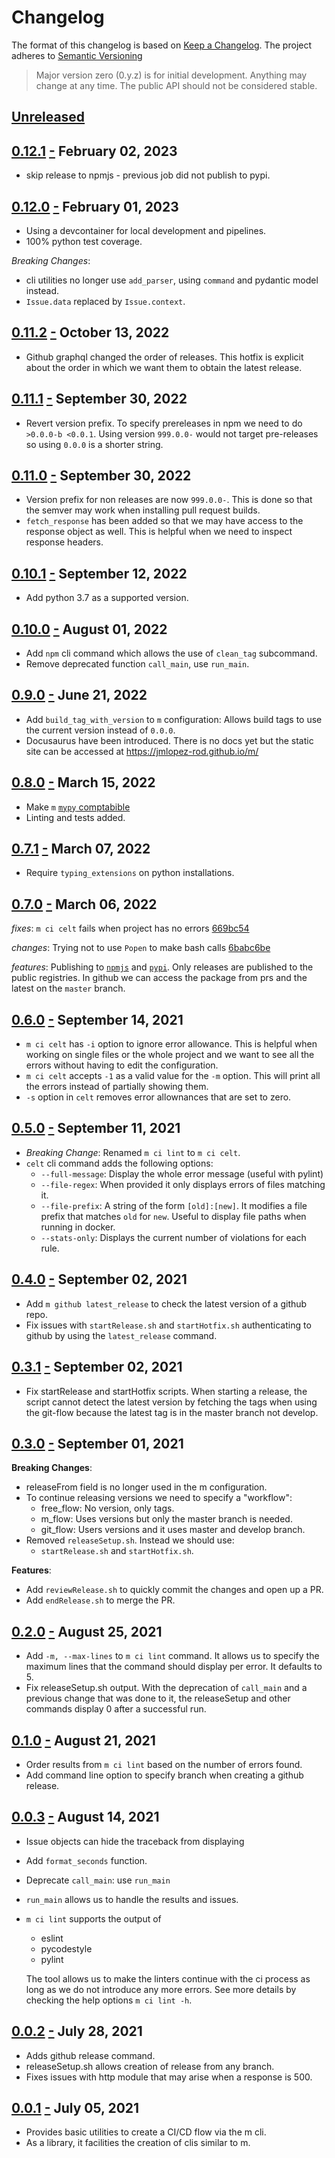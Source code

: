 # Changelog

The format of this changelog is based on [Keep a Changelog](http://keepachangelog.com/en/1.0.0/).
The project adheres to [Semantic Versioning](http://semver.org/spec/v2.0.0.html)

> Major version zero (0.y.z) is for initial development. Anything may change at any time.
> The public API should not be considered stable.

## [Unreleased]

## [0.12.1] <a name="0.12.1" href="#0.12.1">-</a> February 02, 2023

- skip release to npmjs - previous job did not publish to pypi.

## [0.12.0] <a name="0.12.0" href="#0.12.0">-</a> February 01, 2023

- Using a devcontainer for local development and pipelines.
- 100% python test coverage.

*Breaking Changes*:
- cli utilities no longer use `add_parser`, using `command` and pydantic
  model instead.
- `Issue.data` replaced by `Issue.context`.

## [0.11.2] <a name="0.5.1" href="#0.5.1">-</a> October 13, 2022

- Github graphql changed the order of releases. This hotfix is
  explicit about the order in which we want them to obtain the latest release.

## [0.11.1] <a name="0.11.1" href="#0.11.1">-</a> September 30, 2022

- Revert version prefix. To specify prereleases in npm we need to do
  `>0.0.0-b <0.0.1`. Using version `999.0.0-` would not target pre-releases so
  using `0.0.0` is a shorter string.

## [0.11.0] <a name="0.11.0" href="#0.11.0">-</a> September 30, 2022
- Version prefix for non releases are now `999.0.0-`. This is done so that
  the semver may work when installing pull request builds.
- `fetch_response` has been added so that we may have access to the response
  object as well. This is helpful when we need to inspect response headers.


## [0.10.1] <a name="0.10.1" href="#0.10.1">-</a> September 12, 2022
- Add python 3.7 as a supported version.


## [0.10.0] <a name="0.10.0" href="#0.10.0">-</a> August 01, 2022
- Add `npm` cli command which allows the use of `clean_tag` subcommand.
- Remove deprecated function `call_main`, use `run_main`.


## [0.9.0] <a name="0.9.0" href="#0.9.0">-</a> June 21, 2022
- Add `build_tag_with_version` to `m` configuration: Allows build tags to
  use the current version instead of `0.0.0`.
- Docusaurus have been introduced. There is no docs yet but the static site
  can be accessed at https://jmlopez-rod.github.io/m/


## [0.8.0] <a name="0.8.0" href="#0.8.0">-</a> March 15, 2022
- Make `m` [`mypy` comptabible](https://mypy.readthedocs.io/en/stable/installed_packages.html#creating-pep-561-compatible-packages)
- Linting and tests added.


## [0.7.1] <a name="0.7.1" href="#0.7.1">-</a> March 07, 2022
- Require `typing_extensions` on python installations.


## [0.7.0] <a name="0.7.0" href="#0.7.0">-</a> March 06, 2022
*fixes*: `m ci celt` fails when project has no errors [669bc54](https://github.com/jmlopez-rod/m/commit/669bc5430a2fc8e343082165943e6f8b688eaaf0)

*changes*: Trying not to use `Popen` to make bash calls [6babc6be](https://github.com/jmlopez-rod/m/commit/6babc6bee7bb6ec23e1301456f587e9bab2a688d)

*features*: Publishing to [`npmjs`](https://www.npmjs.com/package/@jmlopez/m) and [`pypi`](https://pypi.org/project/jmlopez-m/). Only releases are published to the public registries. In github we can access the package from
prs and the latest on the `master` branch.


## [0.6.0] <a name="0.6.0" href="#0.6.0">-</a> September 14, 2021
- `m ci celt` has `-i` option to ignore error allowance. This is helpful when
  working on single files or the whole project and we want to see all the errors
  without having to edit the configuration.
- `m ci celt` accepts `-1` as a valid value for the `-m` option. This will
  print all the errors instead of partially showing them.
- `-s` option in `celt` removes error allownances that are set to zero.


## [0.5.0] <a name="0.5.0" href="#0.5.0">-</a> September 11, 2021
- *Breaking Change*: Renamed `m ci lint` to `m ci celt`.
- `celt` cli command adds the following options:
  - `--full-message`: Display the whole error message (useful with pylint)
  - `--file-regex`: When provided it only displays errors of files matching it.
  - `--file-prefix`: A string of the form `[old]:[new]`. It modifies a file
    prefix that matches `old` for `new`. Useful to display file paths when
    running in docker.
  - `--stats-only`: Displays the current number of violations for each rule.


## [0.4.0] <a name="0.4.0" href="#0.4.0">-</a> September 02, 2021
- Add `m github latest_release` to check the latest version of a github repo.
- Fix issues with `startRelease.sh` and `startHotfix.sh` authenticating to
  github by using the `latest_release` command.


## [0.3.1] <a name="0.3.1" href="#0.3.1">-</a> September 02, 2021
- Fix startRelease and startHotfix scripts. When starting a release, the
  script cannot detect the latest version by fetching the tags when using
  the git-flow because the latest tag is in the master branch not develop.


## [0.3.0] <a name="0.3.0" href="#0.3.0">-</a> September 01, 2021
**Breaking Changes**:
- releaseFrom field is no longer used in the m configuration.
- To continue releasing versions we need to specify a "workflow":
    - free_flow: No version, only tags.
    - m_flow: Uses versions but only the master branch is needed.
    - git_flow: Users versions and it uses master and develop branch.
- Removed `releaseSetup.sh`. Instead we should use:
    - `startRelease.sh` and `startHotfix.sh`.

**Features**:
- Add `reviewRelease.sh` to quickly commit the changes and open up a PR.
- Add `endRelease.sh` to merge the PR.


## [0.2.0] <a name="0.2.0" href="#0.2.0">-</a> August 25, 2021
- Add `-m, --max-lines` to `m ci lint` command. It allows us to specify
  the maximum lines that the command should display per error. It
  defaults to 5.
- Fix releaseSetup.sh output. With the deprecation of `call_main` and
  a previous change that was done to it, the releaseSetup and other
  commands display 0 after a successful run.


## [0.1.0] <a name="0.1.0" href="#0.1.0">-</a> August 21, 2021
- Order results from `m ci lint` based on the number of errors found.
- Add command line option to specify branch when creating a github release.


## [0.0.3] <a name="0.0.3" href="#0.0.3">-</a> August 14, 2021
- Issue objects can hide the traceback from displaying
- Add `format_seconds` function.
- Deprecate `call_main`: use `run_main`
- `run_main` allows us to handle the results and issues.
- `m ci lint` supports the output of
   - eslint
   - pycodestyle
   - pylint

  The tool allows us to make the linters continue with the ci process as long
  as we do not introduce any more errors. See more details by checking the
  help options `m ci lint -h`.


## [0.0.2] <a name="0.0.2" href="#0.0.2">-</a> July 28, 2021
- Adds github release command.
- releaseSetup.sh allows creation of release from any branch.
- Fixes issues with http module that may arise when a response is 500.


## [0.0.1] <a name="0.0.1" href="#0.0.1">-</a> July 05, 2021
- Provides basic utilities to create a CI/CD flow via the m cli.
- As a library, it facilities the creation of clis similar to m.


[unreleased]: https://github.com/jmlopez-rod/m/compare/0.12.1...HEAD
[0.12.1]: https://github.com/jmlopez-rod/m/compare/0.12.0...0.12.1
[0.12.0]: https://github.com/jmlopez-rod/m/compare/0.11.2...0.12.0
[0.11.2]: https://github.com/jmlopez-rod/m/compare/0.11.1...0.11.2
[0.11.1]: https://github.com/jmlopez-rod/m/compare/0.11.0...0.11.1
[0.11.0]: https://github.com/jmlopez-rod/m/compare/0.10.1...0.11.0
[0.10.1]: https://github.com/jmlopez-rod/m/compare/0.10.0...0.10.1
[0.10.0]: https://github.com/jmlopez-rod/m/compare/0.9.0...0.10.0
[0.9.0]: https://github.com/jmlopez-rod/m/compare/0.8.0...0.9.0
[0.8.0]: https://github.com/jmlopez-rod/m/compare/0.7.1...0.8.0
[0.7.1]: https://github.com/jmlopez-rod/m/compare/0.7.0...0.7.1
[0.7.0]: https://github.com/jmlopez-rod/m/compare/0.6.0...0.7.0
[0.6.0]: https://github.com/jmlopez-rod/m/compare/0.5.0...0.6.0
[0.5.0]: https://github.com/jmlopez-rod/m/compare/0.4.0...0.5.0
[0.4.0]: https://github.com/jmlopez-rod/m/compare/0.3.1...0.4.0
[0.3.1]: https://github.com/jmlopez-rod/m/compare/0.3.0...0.3.1
[0.3.0]: https://github.com/jmlopez-rod/m/compare/0.2.0...0.3.0
[0.2.0]: https://github.com/jmlopez-rod/m/compare/0.1.0...0.2.0
[0.1.0]: https://github.com/jmlopez-rod/m/compare/0.0.3...0.1.0
[0.0.3]: https://github.com/jmlopez-rod/m/compare/0.0.2...0.0.3
[0.0.2]: https://github.com/jmlopez-rod/m/compare/0.0.1...0.0.2
[0.0.1]: https://github.com/jmlopez-rod/m/compare/bf286e270e13c75dfed289a3921289092477c058...0.0.1
